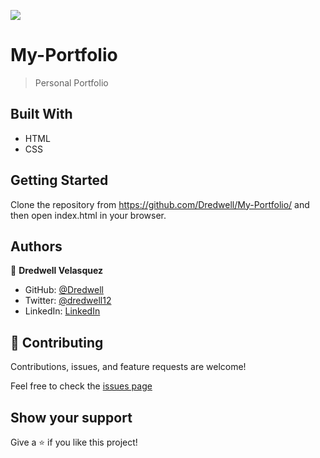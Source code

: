 ![](https://img.shields.io/badge/Microverse-blueviolet)

# My-Portfolio

> Personal Portfolio

## Built With

- HTML
- CSS


## Getting Started

Clone the repository from https://github.com/Dredwell/My-Portfolio/ 
and then open index.html in your browser.


## Authors

👤 **Dredwell Velasquez**

- GitHub: [@Dredwell](https://github.com/Dredwell)
- Twitter: [@dredwell12](https://twitter.com/dredwell12)
- LinkedIn: [LinkedIn](https://www.linkedin.com/in/dredwell-velasquez-462a60160/)


## 🤝 Contributing

Contributions, issues, and feature requests are welcome!

Feel free to check the [issues page](https://github.com/Dredwell/My-Portfolio/issues)

## Show your support

Give a ⭐️ if you like this project!
